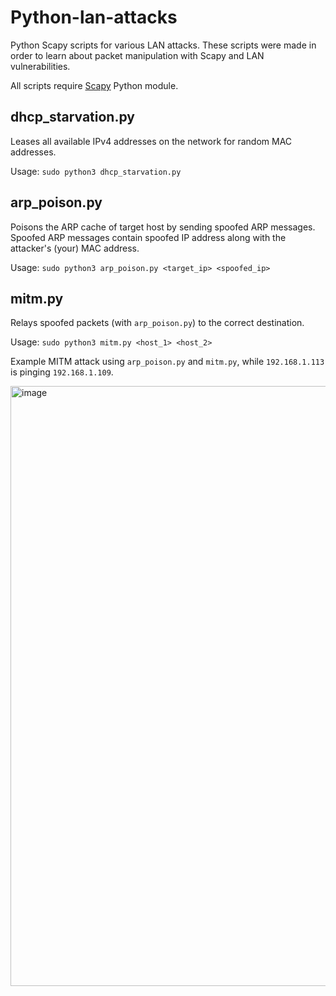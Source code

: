 # Python-lan-attacks

Python Scapy scripts for various LAN attacks. These scripts were made in order to learn about packet manipulation with Scapy and LAN vulnerabilities.

All scripts require [Scapy](https://scapy.net/) Python module.

## dhcp_starvation.py

Leases all available IPv4 addresses on the network for random MAC addresses.

Usage: `sudo python3 dhcp_starvation.py`

## arp_poison.py

Poisons the ARP cache of target host by sending spoofed ARP messages. Spoofed ARP messages contain spoofed IP address along with the attacker's (your) MAC address.

Usage: `sudo python3 arp_poison.py <target_ip> <spoofed_ip>`

## mitm.py

Relays spoofed packets (with `arp_poison.py`) to the correct destination.

Usage: `sudo python3 mitm.py <host_1> <host_2>`

Example MITM attack using `arp_poison.py` and `mitm.py`, while `192.168.1.113` is pinging `192.168.1.109`.

<img width="960" alt="image" src="https://github.com/user-attachments/assets/807ab2cf-3870-417e-9278-11f4184e54f0" />


